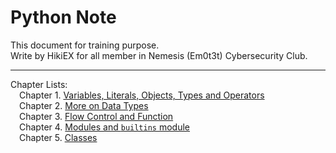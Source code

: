 # Python Note

This document for training purpose.  
Write by HikiEX for all member in Nemesis (Em0t3t) Cybersecurity Club.

------

Chapter Lists:  
&emsp;Chapter 1. [Variables, Literals, Objects, Types and Operators](<Chapter 1. Variables, Literals, Objects, Types and Operators\Chap1.md>)  
&emsp;Chapter 2. [More on Data Types](<Chapter 2. More on Data Types\Chap2.md>)  
&emsp;Chapter 3. [Flow Control and Function](<Chapter 3. Flow Control and Function/Chap3.md>)  
&emsp;Chapter 4. [Modules and `builtins` module](<Chapter 4. Modules and `builtins` module/Chap4.md>)  
&emsp;Chapter 5. [Classes](<Chapter 5. Classes/Chap5.md>)  